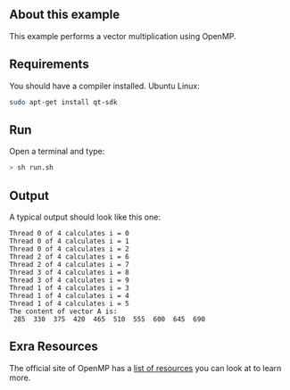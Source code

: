 ## About this example

This example performs a vector multiplication using OpenMP.

## Requirements

You should have a compiler installed. Ubuntu Linux:

```bash
sudo apt-get install qt-sdk
```

## Run

Open a terminal and type:

```bash
> sh run.sh
```

## Output

A typical output should look like this one:

```
Thread 0 of 4 calculates i = 0
Thread 0 of 4 calculates i = 1
Thread 0 of 4 calculates i = 2
Thread 2 of 4 calculates i = 6
Thread 2 of 4 calculates i = 7
Thread 3 of 4 calculates i = 8
Thread 3 of 4 calculates i = 9
Thread 1 of 4 calculates i = 3
Thread 1 of 4 calculates i = 4
Thread 1 of 4 calculates i = 5
The content of vector A is:
 285  330  375  420  465  510  555  600  645  690
```

## Exra Resources

The official site of OpenMP has a [list of resources](http://openmp.org/wp/resources/) you can look at to learn more.
